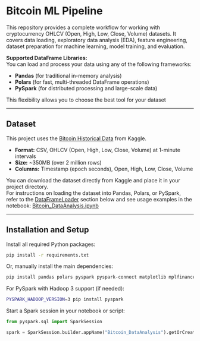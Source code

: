 # Bitcoin ML Pipeline

This repository provides a complete workflow for working with cryptocurrency OHLCV (Open, High, Low, Close, Volume) datasets. It covers data loading, exploratory data analysis (EDA), feature engineering, dataset preparation for machine learning, model training, and evaluation.

**Supported DataFrame Libraries:**  
You can load and process your data using any of the following frameworks:
- **Pandas** (for traditional in-memory analysis)
- **Polars** (for fast, multi-threaded DataFrame operations)
- **PySpark** (for distributed processing and large-scale data)

This flexibility allows you to choose the best tool for your dataset

---

## Dataset

This project uses the [Bitcoin Historical Data](https://www.kaggle.com/datasets/mczielinski/bitcoin-historical-data/data) from Kaggle.

- **Format:** CSV, OHLCV (Open, High, Low, Close, Volume) at 1-minute intervals
- **Size:** ~350MB (over 2 million rows)
- **Columns:** Timestamp (epoch seconds), Open, High, Low, Close, Volume

You can download the dataset directly from Kaggle and place it in your project directory.  
For instructions on loading the dataset into Pandas, Polars, or PySpark, refer to the [DataFrameLoader](#1-dataframeloader) section below and see usage examples in the notebook: [Bitcoin_DataAnalysis.ipynb](./Bitcoin_DataAnalysis.ipynb)

---

## Installation and Setup

Install all required Python packages:

```bash
pip install -r requirements.txt
```

Or, manually install the main dependencies:

```bash
pip install pandas polars pyspark pyspark-connect matplotlib mplfinance seaborn scikit-learn
```

For PySpark with Hadoop 3 support (if needed):

```bash
PYSPARK_HADOOP_VERSION=3 pip install pyspark
```

Start a Spark session in your notebook or script:

```python
from pyspark.sql import SparkSession

spark = SparkSession.builder.appName("Bitcoin_DataAnalysis").getOrCreate()
```
